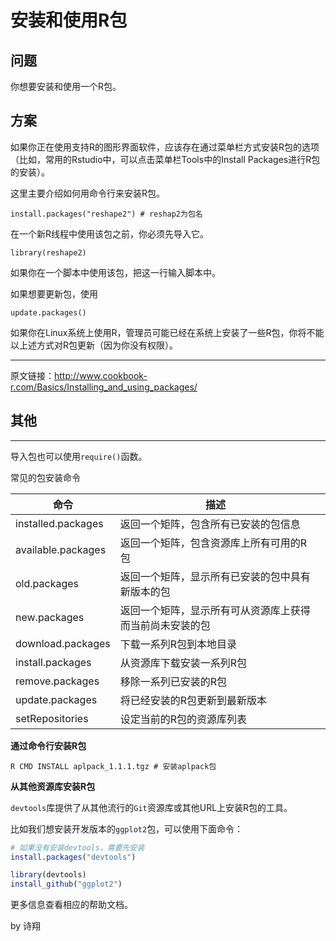 # 安装和使用R包
 
 
## 问题
 
你想要安装和使用一个R包。
 
<!-- more -->
 
## 方案
 
如果你正在使用支持R的图形界面软件，应该存在通过菜单栏方式安装R包的选项（比如，常用的Rstudio中，可以点击菜单栏Tools中的Install Packages进行R包的安装）。
 
这里主要介绍如何用命令行来安装R包。
 
```
install.packages("reshape2") # reshap2为包名
```
 
在一个新R线程中使用该包之前，你必须先导入它。
 
```
library(reshape2)
```
如果你在一个脚本中使用该包，把这一行输入脚本中。
 
如果想要更新包，使用
```
update.packages()
```
 
如果你在Linux系统上使用R，管理员可能已经在系统上安装了一些R包，你将不能以上述方式对R包更新（因为你没有权限）。
 
********
 
原文链接：<http://www.cookbook-r.com/Basics/Installing_and_using_packages/>
 
## 其他
 
***
导入包也可以使用`require()`函数。



常见的包安装命令

| 命令                 | 描述                           |      |
| ------------------ | ---------------------------- | ---- |
| installed.packages | 返回一个矩阵，包含所有已安装的包信息           |      |
| available.packages | 返回一个矩阵，包含资源库上所有可用的R包         |      |
| old.packages       | 返回一个矩阵，显示所有已安装的包中具有新版本的包     |      |
| new.packages       | 返回一个矩阵，显示所有可从资源库上获得而当前尚未安装的包 |      |
| download.packages  | 下载一系列R包到本地目录                 |      |
| install.packages   | 从资源库下载安装一系列R包                |      |
| remove.packages    | 移除一系列已安装的R包                  |      |
| update.packages    | 将已经安装的R包更新到最新版本              |      |
| setRepositories    | 设定当前的R包的资源库列表                |      |



**通过命令行安装R包**

```shell
R CMD INSTALL aplpack_1.1.1.tgz # 安装aplpack包
```



**从其他资源库安装R包**

`devtools`库提供了从其他流行的`Git`资源库或其他URL上安装R包的工具。

比如我们想安装开发版本的`ggplot2`包，可以使用下面命令：

```R
# 如果没有安装devtools，需要先安装
install.packages("devtools")

library(devtools)
install_github("ggplot2")
```

更多信息查看相应的帮助文档。
 
by 诗翔
 
